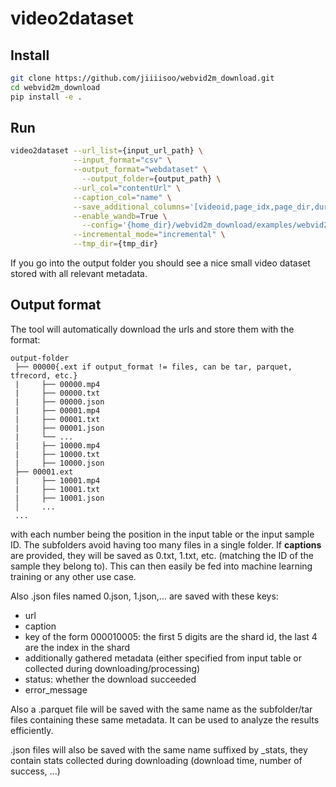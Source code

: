 # video2dataset

## Install

```bash
git clone https://github.com/jiiiisoo/webvid2m_download.git
cd webvid2m_download
pip install -e .
```

## Run

```bash
video2dataset --url_list={input_url_path} \
              --input_format="csv" \
              --output_format="webdataset" \
	            --output_folder={output_path} \
              --url_col="contentUrl" \
              --caption_col="name" \
              --save_additional_columns='[videoid,page_idx,page_dir,duration]' \
              --enable_wandb=True \
	            --config='{home_dir}/webvid2m_download/examples/webvid2m_slurm.yaml' \
              --incremental_mode="incremental" \
              --tmp_dir={tmp_dir}
```
If you go into the output folder you should see a nice small video dataset stored with all relevant metadata.


## Output format

The tool will automatically download the urls and store them with the format:

```
output-folder
 ├── 00000{.ext if output_format != files, can be tar, parquet, tfrecord, etc.}
 |     ├── 00000.mp4
 |     ├── 00000.txt
 |     ├── 00000.json
 |     ├── 00001.mp4
 |     ├── 00001.txt
 |     ├── 00001.json
 |     └── ...
 |     ├── 10000.mp4
 |     ├── 10000.txt
 |     ├── 10000.json
 ├── 00001.ext
 |     ├── 10001.mp4
 |     ├── 10001.txt
 |     ├── 10001.json
 │     ...
 ...
```

with each number being the position in the input table or the input sample ID. The subfolders avoid having too many files in a single folder. If **captions** are provided, they will be saved as 0.txt, 1.txt, etc. (matching the ID of the sample they belong to). This can then easily be fed into machine learning training or any other use case.

Also .json files named 0.json, 1.json,... are saved with these keys:
* url
* caption
* key of the form 000010005: the first 5 digits are the shard id, the last 4 are the index in the shard
* additionally gathered metadata (either specified from input table or collected during downloading/processing)
* status: whether the download succeeded
* error_message

Also a .parquet file will be saved with the same name as the subfolder/tar files containing these same metadata.
It can be used to analyze the results efficiently.

.json files will also be saved with the same name suffixed by \_stats, they contain stats collected during downloading (download time, number of success, ...)
